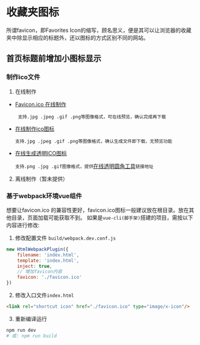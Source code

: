 # 收藏夹图标

所谓favicon，即Favorites Icon的缩写，顾名思义，便是其可以让浏览器的收藏夹中除显示相应的标题外，还以图标的方式区别不同的网站。

## 首页标题前增加小图标显示

### 制作ico文件

1. 在线制作

* [Favicon.ico 在线制作](http://www.faviconico.org/)

  ` 支持.jpg .jpeg .gif .png等图像格式，可在线预览，确认完成再下载`

* [在线制作ico图标](http://www.bitbug.net/)

  `支持.jpg .jpeg .gif .png等图像格式，确认生成文件即下载，无预览功能`

* [在线生成透明ICO图标](http://ico.duduxuexi.com/)

  `支持.png .jpg .gif图像格式，提供`[在线透明圆角工具](http://yj.duduxuexi.com/)`链接地址`


2. 离线制作（暂未提供）

### 基于webpack环境vue组件

想要让favicon.ico 的兼容性更好，favicon.ico图标一般建议放在根目录。放在其他目录，页面加载可能获取不到。 
如果是`vue-cli(脚手架)`搭建的项目，需按以下内容进行修改:

1. 修改配置文件 `build/webpack.dev.conf.js`

```javascript
new HtmlWebpackPlugin({
    filename: 'index.html',
    template: 'index.html',
    inject: true,
    // 增加favicon内容
    favicon: './favicon.ico'
})
```

2. 修改入口文件`index.html`

```html
<link rel="shortcut icon" href="./favicon.ico" type="image/x-icon"/>
```

3. 重新编译运行

```bash
npm run dev
# 或: npm run build
```

